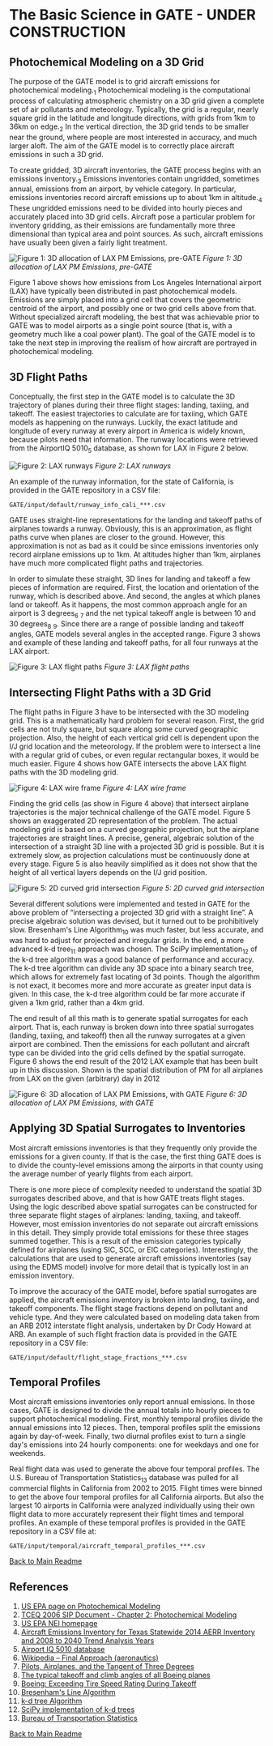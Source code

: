# The Basic Science in GATE - UNDER CONSTRUCTION


## Photochemical Modeling on a 3D Grid

The purpose of the GATE model is to grid aircraft emissions for photochemical modeling.<sub>1</sub>  Photochemical modeling is the computational process of calculating atmospheric chemistry on a 3D grid given a complete set of air pollutants and meteorology. Typically, the grid is a regular, nearly square grid in the latitude and longitude directions, with grids from 1km to 36km on edge.<sub>2</sub> In the vertical direction, the 3D grid tends to be smaller near the ground, where people are most interested in accuracy, and much larger aloft. The aim of the GATE model is to correctly place aircraft emissions in such a 3D grid.

To create gridded, 3D aircraft inventories, the GATE process begins with an emissions inventory.<sub>3</sub> Emissions inventories contain ungridded, sometimes annual, emissions from an airport, by vehicle category. In particular, emissions inventories record aircraft emissions up to about 1km in altitude.<sub>4</sub> These ungridded emissions need to be divided into hourly pieces and accurately placed into 3D grid cells. Aircraft pose a particular problem for inventory gridding, as their emissions are fundamentally more three dimensional than typical area and point sources. As such, aircraft emissions have usually been given a fairly light treatment.

![Figure 1: 3D allocation of LAX PM Emissions, pre-GATE](resources/LAX_2012_PM_one_lego.png)
*Figure 1: 3D allocation of LAX PM Emissions, pre-GATE*

Figure 1 above shows how emissions from Los Angeles International airport (LAX) have typically been distributed in past photochemical models. Emissions are simply placed into a grid cell that covers the geometric centroid of the airport, and possibly one or two grid cells above from that. Without specialized aircraft modeling, the best that was achievable prior to GATE was to model airports as a single point source (that is, with a geometry much like a coal power plant). The goal of the GATE model is to take the next step in improving the realism of how aircraft are portrayed in photochemical modeling.


## 3D Flight Paths

Conceptually, the first step in the GATE model is to calculate the 3D trajectory of planes during their three flight stages: landing, taxiing, and takeoff. The easiest trajectories to calculate are for taxiing, which GATE models as happening on the runways. Luckily, the exact latitude and longitude of every runway at every airport in America is widely known, because pilots need that information. The runway locations were retrieved from the AirportIQ 5010<sub>5</sub> database, as shown for LAX in Figure 2 below.

![Figure 2: LAX runways](resources/LAX_2012_runways.png)
*Figure 2: LAX runways*

An example of the runway information, for the state of California, is provided in the GATE repository in a CSV file:

    GATE/input/default/runway_info_cali_***.csv 

GATE uses straight-line representations for the landing and takeoff paths of airplanes towards a runway. Obviously, this is an approximation, as flight paths curve when planes are closer to the ground. However, this approximation is not as bad as it could be since emissions inventories only record airplane emissions up to 1km. At altitudes higher than 1km, airplanes have much more complicated flight paths and trajectories.

In order to simulate these straight, 3D lines for landing and takeoff a few pieces of information are required. First, the location and orientation of the runway, which is described above. And second, the angles at which planes land or takeoff. As it happens, the most common approach angle for an airport is 3 degrees<sub>6</sub> <sub>7</sub> and the net typical takeoff angle is between 10 and 30 degrees<sub>8</sub> <sub>9</sub>. Since there are a range of possible landing and takeoff angles, GATE models several angles in the accepted range. Figure 3 shows and example of these landing and takeoff paths, for all four runways at the LAX airport.

![Figure 3: LAX flight paths](resources/LAX_2012_flight_paths.png)
*Figure 3: LAX flight paths*


## Intersecting Flight Paths with a 3D Grid

The flight paths in Figure 3 have to be intersected with the 3D modeling grid. This is a mathematically hard problem for several reason. First, the grid cells are not truly square, but square along some curved geographic projection. Also, the height of each vertical grid cell is dependent upon the I/J grid location and the meteorology. If the problem were to intersect a line with a regular grid of cubes, or even regular rectangular boxes, it would be much easier. Figure 4 shows how GATE intersects the above LAX flight paths with the 3D modeling grid.

![Figure 4: LAX wire frame](resources/LAX_2012_wire_frame.png)
*Figure 4: LAX wire frame*

Finding the grid cells (as show in Figure 4 above) that intersect airplane trajectories is the major technical challenge of the GATE model. Figure 5 shows an exaggerated 2D representation of the problem. The actual modeling grid is based on a curved geographic projection, but the airplane trajectories are straight lines. A precise, general, algebraic solution of the intersection of a straight 3D line with a projected 3D grid is possible. But it is extremely slow, as projection calculations must be continuously done at every stage. Figure 5 is also heavily simplified as it does not show that the height of all vertical layers depends on the I/J grid position.

![Figure 5: 2D curved grid intersection](resources/curved_grid_intersect.png)
*Figure 5: 2D curved grid intersection*

Several different solutions were implemented and tested in GATE for the above problem of “intersecting a projected 3D grid with a straight line”. A precise algebraic solution was devised, but it turned out to be prohibitively slow. Bresenham's Line Algorithm<sub>10</sub> was much faster, but less accurate, and was hard to adjust for projected and irregular grids. In the end, a more advanced k-d tree<sub>11</sub> approach was chosen. The SciPy implementation<sub>12</sub> of the k-d tree algorithm was a good balance of performance and accuracy. The k-d tree algorithm can divide any 3D space into a binary search tree, which allows for extremely fast locating of 3d points. Though the algorithm is not exact, it becomes more and more accurate as greater input data is given. In this case, the k-d tree algorithm could be far more accurate if given a 1km grid, rather than a 4km grid.

The end result of all this math is to generate spatial surrogates for each airport. That is, each runway is broken down into three spatial surrogates (landing, taxiing, and takeoff) then all the runway surrogates at a given airport are combined. Then the emissions for each pollutant and aircraft type can be divided into the grid cells defined by the spatial surrogate. Figure 6 shows the end result of the 2012 LAX example that has been built up in this discussion. Shown is the spatial distribution of PM for all airplanes from LAX on the given (arbitrary) day in 2012

![Figure 6: 3D allocation of LAX PM Emissions, with GATE](resources/LAX_2012_PM_GATE.png)
*Figure 6: 3D allocation of LAX PM Emissions, with GATE*

## Applying 3D Spatial Surrogates to Inventories

Most aircraft emissions inventories is that they frequently only provide the emissions for a given county. If that is the case, the first thing GATE does is to divide the county-level emissions among the airports in that county using the average number of yearly flights from each airport.

There is one more piece of complexity needed to understand the spatial 3D surrogates described above, and that is how GATE treats flight stages. Using the logic described above spatial surrogates can be constructed for three separate flight stages of airplanes: landing, taxiing, and takeoff. However, most emission inventories do not separate out aircraft emissions in this detail. They simply provide total emissions for these three stages summed together. This is a result of the emission categories typically defined for airplanes (using SIC, SCC, or EIC categories). Interestingly, the calculations that are used to generate aircraft emissions inventories (say using the EDMS model) involve for more detail that is typically lost in an emission inventory.

To improve the accuracy of the GATE model, before spatial surrogates are applied, the aircraft emissions inventory is broken into landing, taxiing, and takeoff components. The flight stage fractions depend on pollutant and vehicle type. And they were calculated based on modeling data taken from an ARB 2012 interstate flight analysis, undertaken by Dr Cody Howard at ARB. An example of such flight fraction data is provided in the GATE repository in a CSV file:

    GATE/input/default/flight_stage_fractions_***.csv


## Temporal Profiles

Most aircraft emissions inventories only report annual emissions. In those cases, GATE is designed to divide the annual totals into hourly pieces to support photochemical modeling. First, monthly temporal profiles divide the annual emissions into 12 pieces. Then, temporal profiles split the emissions again by day-of-week. Finally, two diurnal profiles exist to turn a single day's emissions into 24 hourly components: one for weekdays and one for weekends.

Real flight data was used to generate the above four temporal profiles. The U.S. Bureau of Transportation Statistics<sub>13</sub> database was pulled for all commercial flights in California from 2002 to 2015. Flight times were binned to get the above four temporal profiles for all California airports. But also the largest 10 airports in California were analyzed individually using their own flight data to more accurately represent their flight times and temporal profiles. An example of these temporal profiles is provided in the GATE repository in a CSV file at:

    GATE/input/temporal/aircraft_temporal_profiles_***.csv 


[Back to Main Readme](../README.md)


## References

1. [US EPA page on Photochemical Modeling](https://www3.epa.gov/scram001/photochemicalindex.htm)
2. [TCEQ 2006 SIP Document - Chapter 2: Photochemical Modeling](http://www.tceq.texas.gov/assets/public/implementation/air/sip/hgb/hgb_sip_2006/06027SIP_proCh2.pdf)
3. [US EPA NEI homepage](https://www.epa.gov/air-emissions-inventories/national-emissions-inventory-nei)
4. [Aircraft Emissions Inventory for Texas Statewide 2014 AERR Inventory and 2008 to 2040 Trend Analysis Years](https://www.tceq.texas.gov/assets/public/implementation/air/am/contracts/reports/ei/582155160603FY1508-20160516-erg-2014_AERR_Inventory_Aircraft_Revised.pdf)
5. [Airport IQ 5010 database](http://www.gcr1.com/5010web/)
6. [Wikipedia – Final Approach (aeronautics)](https://en.wikipedia.org/wiki/Final_approach_%28aeronautics%29)
7. [Pilots, Airplanes, and the Tangent of Three Degrees](https://pumas.nasa.gov/files/10_13_99_1.pdf)
8. [The typical takeoff and climb angles of all Boeing planes](https://www.bangaloreaviation.com/2009/05/typical-takeoff-and-climb-angles-of-all.html)
9. [Boeing: Exceeding Tire Speed Rating During Takeoff](http://www.boeing.com/commercial/aeromagazine/articles/qtr_02_09/pdfs/AERO_Q209_article04.pdf)
10. [Bresenham's Line Algorithm](https://en.wikipedia.org/wiki/Bresenham's_line_algorithm)
11. [k-d tree Algorithm](https://en.wikipedia.org/wiki/K-d_tree)
12. [SciPy implementation of k-d trees](https://docs.scipy.org/doc/scipy/reference/generated/scipy.spatial.cKDTree.query.html#scipy.spatial.cKDTree.query)
13. [Bureau of Transportation Statistics](https://www.transtats.bts.gov/Tables.asp?DB_ID=111&DB_Name=Air%20Carrier%20Statistics%20%28Form%2041%20Traffic%29-%20All%20Carriers&DB_Short_Name=Air%20Carriers)


[Back to Main Readme](../README.md)

